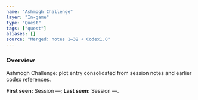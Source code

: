 ```yaml
---
name: "Ashmogh Challenge"
layer: "In-game"
type: "Quest"
tags: ["quest"]
aliases: []
source: "Merged: notes 1–32 + Codex1.0"
---
```

### Overview
Ashmogh Challenge: plot entry consolidated from session notes and earlier codex references.

**First seen:** Session —; **Last seen:** Session —.
